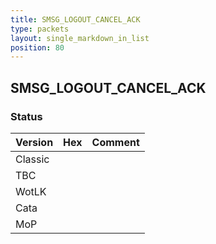 ```yaml
---
title: SMSG_LOGOUT_CANCEL_ACK
type: packets
layout: single_markdown_in_list
position: 80
---
```


## SMSG_LOGOUT_CANCEL_ACK

### Status

Version | Hex | Comment
---------- | ---------- | ---------- 
Classic |  |  
TBC |  |  
WotLK |  |  
Cata |  |  
MoP |  |  
